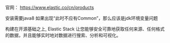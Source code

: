 官网：
https://www.elastic.co/cn/products

安装需要java8
如果出现“此时不应有Common”，那么应该是jdk环境变量问题

构建在开源基础之上, Elastic Stack 让您能够安全可靠地获取任何来源、任何格式的数据，并且能够实时地对数据进行搜索、分析和可视化。
